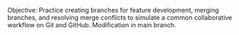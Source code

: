 Objective: Practice creating branches for feature development, merging branches, and resolving merge conflicts to simulate a common collaborative workflow on Git and GitHub. 
Modification in main branch.